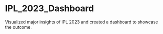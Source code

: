 # IPL_2023_Dashboard
Visualized major insights of IPL 2023 and created a dashboard to showcase the outcome. 
